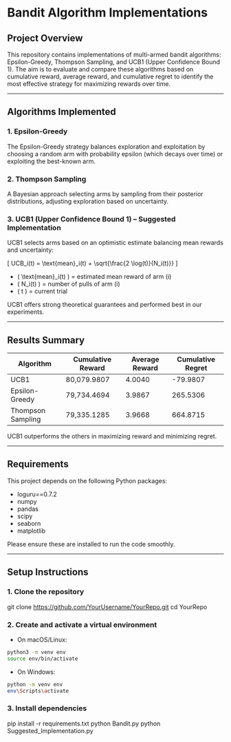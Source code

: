 # Bandit Algorithm Implementations

## Project Overview
This repository contains implementations of multi-armed bandit algorithms: Epsilon-Greedy, Thompson Sampling, and UCB1 (Upper Confidence Bound 1). The aim is to evaluate and compare these algorithms based on cumulative reward, average reward, and cumulative regret to identify the most effective strategy for maximizing rewards over time.

---

## Algorithms Implemented

### 1. Epsilon-Greedy
The Epsilon-Greedy strategy balances exploration and exploitation by choosing a random arm with probability epsilon (which decays over time) or exploiting the best-known arm.

### 2. Thompson Sampling
A Bayesian approach selecting arms by sampling from their posterior distributions, adjusting exploration based on uncertainty.

### 3. UCB1 (Upper Confidence Bound 1) – Suggested Implementation
UCB1 selects arms based on an optimistic estimate balancing mean rewards and uncertainty:

\[
UCB_i(t) = \text{mean}_i(t) + \sqrt{\frac{2 \log(t)}{N_i(t)}}
\]

- \( \text{mean}_i(t) \) = estimated mean reward of arm \(i\)  
- \( N_i(t) \) = number of pulls of arm \(i\)  
- \( t \) = current trial

UCB1 offers strong theoretical guarantees and performed best in our experiments.

---

## Results Summary

| Algorithm          | Cumulative Reward | Average Reward | Cumulative Regret   |
|--------------------|-------------------|----------------|--------------------|
| UCB1               | 80,079.9807       | 4.0040         | -79.9807           |
| Epsilon-Greedy     | 79,734.4694       | 3.9867         | 265.5306           |
| Thompson Sampling  | 79,335.1285       | 3.9668         | 664.8715           |

UCB1 outperforms the others in maximizing reward and minimizing regret.

---

## Requirements

This project depends on the following Python packages:

- loguru==0.7.2
- numpy
- pandas
- scipy
- seaborn
- matplotlib

Please ensure these are installed to run the code smoothly.

---

## Setup Instructions

### 1. Clone the repository

git clone https://github.com/YourUsername/YourRepo.git
cd YourRepo

### 2. Create and activate a virtual environment

- On macOS/Linux:
```bash
python3 -m venv env
source env/bin/activate
```


- On Windows:
```bash
python -m venv env
env\Scripts\activate
```
### 3. Install dependencies
pip install -r requirements.txt
python Bandit.py
python Suggested_Implementation.py


